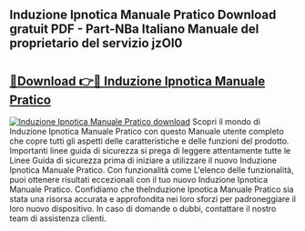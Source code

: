## Induzione Ipnotica Manuale Pratico Download gratuit PDF - Part-NBa Italiano Manuale del proprietario del servizio jzOI0

# <h2><a href="http://dfee77f.blite.top/?on=Induzione+Ipnotica+Manuale+Pratico">🔗Download 👉🔴 Induzione Ipnotica Manuale Pratico</a></h2>

[![Induzione Ipnotica Manuale Pratico download](https://i.imgur.com/lujVjoI.png)](http://dfee77f.blite.top/?on=Induzione+Ipnotica+Manuale+Pratico)
Scopri il mondo di Induzione Ipnotica Manuale Pratico con questo Manuale utente completo che copre tutti gli aspetti delle caratteristiche e delle funzioni del prodotto. Importanti linee guida di sicurezza si prega di leggere attentamente tutte le Linee Guida di sicurezza prima di iniziare a utilizzare il nuovo Induzione Ipnotica Manuale Pratico. Con funzionalità come L'elenco delle funzionalità, puoi ottenere risultati eccezionali con il tuo nuovo Induzione Ipnotica Manuale Pratico. Confidiamo che theInduzione Ipnotica Manuale Pratico sia stata una risorsa accurata e approfondita nei loro sforzi per padroneggiare il loro nuovo dispositivo. In caso di domande o dubbi, contattare il nostro team di assistenza clienti.
